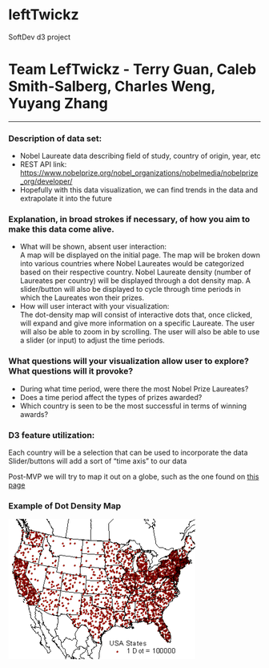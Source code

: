 # leftTwickz
SoftDev d3 project

# Team LefTwickz - Terry Guan, Caleb Smith-Salberg, Charles Weng, Yuyang Zhang
---

### Description of data set:
 * Nobel Laureate data describing field of study, country of origin, year, etc
 * REST API link: https://www.nobelprize.org/nobel_organizations/nobelmedia/nobelprize_org/developer/
 * Hopefully with this data visualization, we can find trends in the data and extrapolate it into the future

### Explanation, in broad strokes if necessary, of how you aim to make this data come alive.
 * What will be shown, absent user interaction:  
 A map will be displayed on the initial page. The map will be broken down into various countries where Nobel Laureates would be categorized based on their respective country. Nobel Laureate density (number of Laureates per country) will be displayed through a dot density map. A slider/button will also be displayed to cycle through time periods in which the Laureates won their prizes.
 * How will user interact with your visualization:  
The dot-density map will consist of interactive dots that, once clicked, will expand and give more information on a specific Laureate. The user will also be able to zoom in by scrolling. The user will also be able to use a slider (or input) to adjust the time periods.

### What questions will your visualization allow user to explore? What questions will it provoke?
 * During what time period, were there the most Nobel Prize Laureates?
 * Does a time period affect the types of prizes awarded?
 * Which country is seen to be the most successful in terms of winning awards?

### D3 feature utilization:
Each country will be a selection that can be used to incorporate the data
Slider/buttons will add a sort of “time axis” to our data

Post-MVP we will try to map it out on a globe, such as the one found on [this page](http://bl.ocks.org/patricksurry/5721459)

### Example of Dot Density Map
![dot density map](readmeFiles/dot_density_map.gif "illustration of dot density map")
